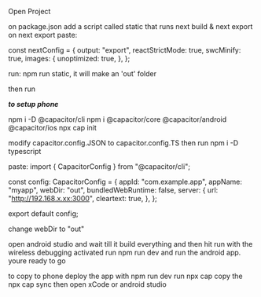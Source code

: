 Open Project

on package.json add a script called static that runs next build & next export
on next export paste:

const nextConfig = {
output: "export",
reactStrictMode: true,
swcMinify: true,
images: {
unoptimized: true,
},
};

run: npm run static, it will make an 'out' folder

then run

**_to setup phone_**

npm i -D @capacitor/cli
npm i @capacitor/core @capacitor/android @capacitor/ios
npx cap init

modify capacitor.config.JSON to capacitor.config.TS then run npm i -D typescript

paste:
import { CapacitorConfig } from "@capacitor/cli";

const config: CapacitorConfig = {
appId: "com.example.app",
appName: "myapp",
webDir: "out",
bundledWebRuntime: false,
server: {
url: "http://192.168.x.xx:3000",
cleartext: true,
},
};

export default config;

change webDir to "out"

open android studio and wait till it build everything and then hit run with the wireless debugging activated
run npm run dev
and run the android app.
youre ready to go

to copy to phone deploy the app with npm run dev run npx cap copy the npx cap sync then open xCode or android studio
